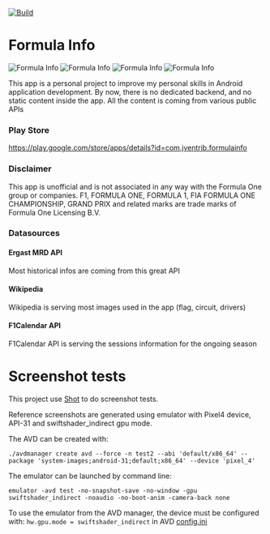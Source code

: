 [![Build](https://github.com/jventrib/FormulaInfo/actions/workflows/build.yml/badge.svg)](https://github.com/jventrib/FormulaInfo/actions/workflows/build.yml)

# Formula Info
![Formula Info](https://play-lh.googleusercontent.com/_uCswjBOWgxz8h_VExW2biO0IHNrQZrIf4dftGtEPYpFy49sxWYU-gMjRp5hftEPMp0=w720-h310-rw)
![Formula Info](https://play-lh.googleusercontent.com/wzCfTrWAJNzuTHj32F712KNHwknyFkOiMN5NReeJwG4ga5fok8fYbO8AEWwgHzGM9pau=w720-h310-rw)
![Formula Info](https://play-lh.googleusercontent.com/EJx3Nk8m8Ocl2eg9odEwr4MT8ggAOrCJGZP2hGrPceYqgUbEsj1O1UgASYAmwd7gTAUU=w720-h310-rw)
![Formula Info](https://play-lh.googleusercontent.com/Z9xaQ7qj8y0WcD47466-IGNs_uaSlBouZkrzmLMHaUcyM76rECeWQ3tfgZfoMcIA9Q=w720-h310-rw)

This app is a personal project to improve my personal skills in Android application development. By now, there is no dedicated backend, and no static content inside the app. All the content is coming from various public APIs

### Play Store
https://play.google.com/store/apps/details?id=com.jventrib.formulainfo

### Disclaimer
This app is unofficial and is not associated in any way with the Formula One group or companies. F1, FORMULA ONE, FORMULA 1, FIA FORMULA ONE CHAMPIONSHIP, GRAND PRIX and related marks are trade marks of Formula One Licensing B.V.
### Datasources
#### Ergast MRD API
Most historical infos are coming from this great API
#### Wikipedia
Wikipedia is serving most images used in the app (flag, circuit, drivers)
#### F1Calendar API
F1Calendar API is serving the sessions information for the ongoing season

# Screenshot tests #

This project use  [Shot](https://github.com/pedrovgs/Shot) to do screenshot tests.

Reference screenshots are generated using emulator with Pixel4 device, API-31 and swiftshader_indirect gpu mode.

The AVD can be created with:
```
./avdmanager create avd --force -n test2 --abi 'default/x86_64' --package 'system-images;android-31;default;x86_64' --device 'pixel_4'
```

The emulator can be launched by command line:
```
emulator -avd test -no-snapshot-save -no-window -gpu swiftshader_indirect -noaudio -no-boot-anim -camera-back none
```

To use the emulator from the AVD manager, the device must be configured with:
```hw.gpu.mode = swiftshader_indirect``` in AVD [config.ini](https://github.com/jventrib/FormulaInfo/blob/2b320a6594290289bf742c0b71a50812d2ec97bc/publish/config.ini#L66)

